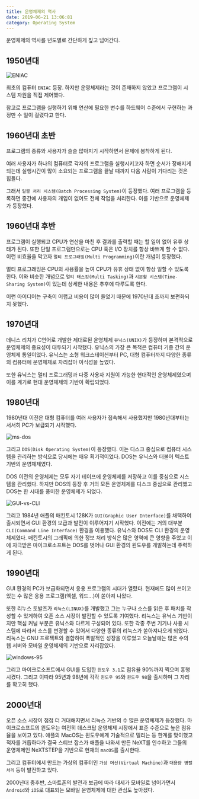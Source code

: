 ```yaml
---
title: 운영체제의 역사
date: 2019-06-21 13:06:81
category: Operating System
---
```


운영체제의 역사를 년도별로 간단하게 짚고 넘어간다.

## 1950년대

![ENIAC](https://s3.ap-northeast-2.amazonaws.com/static.gracieuxyh.dev/os/eniac.jpeg)

최초의 컴퓨터 `ENIAC` 등장.
하지만 운영체제라는 것이 존재하지 않았고 프로그램이 시스템 자원을 직접 제어했다.

참고로 프로그램을 실행하기 위해 연산에 필요한 변수를 하드웨어 수준에서 구현하는 과정만 수 일이 걸렸다고 한다.

## 1960년대 초반

프로그램의 종류와 사용자가 슬슬 많아지기 시작하면서 문제에 봉착하게 된다.

여러 사용자가 하나의 컴퓨터로 각자의 프로그램을 실행시키고자 하면 순서가 정해지게 되는데 실행시간이 많이 소요되는 프로그램을 끝날 때까지 다음 사람이 기다리는 것은 힘들다.

그래서 `일괄 처리 시스템(Batch Processing System)`이 등장했다. 여러 프로그램을 등록하면 중간에 사용자의 개입이 없어도 전체 작업을 처리한다. 이를 기반으로 운영체제가 등장했다.

## 1960년대 후반

프로그램이 실행되고 CPU가 연산을 마친 후 결과를 출력할 때는 할 일이 없어 유휴 상태가 된다. 또한 단일 프로그램만으로는 CPU 혹은 I/O 장치를 항상 바쁘게 할 수 없다.
이런 비효율을 막고자 `멀티 프로그래밍(Multi Programming)`이란 개념이 등장했다.

멀티 프로그래밍은 CPU의 사용률을 높여 CPU가 유휴 상태 없이 항상 일할 수 있도록 한다. 이와 비슷한 개념으로 `멀티 태스킹(Multi Tasking)`과 `시분할 시스템(Time-Sharing System)`이 있는데
상세한 내용은 추후에 다루도록 한다.

이런 아이디어는 구축이 어렵고 비용이 많이 들었기 때문에 1970년대 초까지 보편화되지 못했다.

## 1970년대

데니스 리치가 C언어로 개발한 제대로된 운영체제 `유닉스(UNIX)`가 등장하며 본격적으로 운영체제의 중요성이 대두되기 시작했다. 유닉스의 가장 큰 목적은 컴퓨터 기종 간의 운영체제 통일이었다. 유닉스는 소형 워크스테이션부터 PC, 대형 컴퓨터까지 다양한 종류의 컴퓨터에 운영체제로 자리잡아 이식성을 높였다.

또한 유닉스는 멀티 프로그래밍과 다중 사용자 지원이 가능한 현대적인 운영체제였으며 이를 계기로 현대 운영체제의 기반이 확립되었다.

## 1980년대

1980년대 이전은 대형 컴퓨터를 여러 사용자가 접속해서 사용했지만 1980년대부터는 서서히 PC가 보급되기 시작했다.

![ms-dos](https://s3.ap-northeast-2.amazonaws.com/static.gracieuxyh.dev/os/ms-dos.png)

그리고 `DOS(Disk Operating System)`이 등장했다. 이는 디스크 중심으로 컴퓨터 시스템을 관리하는 방식으로 당시에는 매우 획기적이었다. DOS는 유닉스와 더불어 텍스트 기반의 운영체제였다.

DOS 이전의 운영체제는 모두 자기 테이프에 운영체제를 저장하고 이를 중심으로 시스템을 관리했다. 하지만 DOS의 등장 후 거의 모든 운영체제를 디스크 중심으로 관리했고 DOS는 한 시대를 풍미한 운영체제가 되었다.

![GUI-vs-CLI](https://s3.ap-northeast-2.amazonaws.com/static.gracieuxyh.dev/os/GUI-vs-CLI.png)

그리고 1984년 애플의 매킨토시 128K가 `GUI(Graphic User Interface)`를 채택하여 출시되면서 GUI 환경의 보급과 발전이 이루어지기 시작했다.
이전에는 거의 대부분 `CLI(Command Line Interface)` 환경을 이용했다. 유닉스와 DOS도 CLI 환경의 운영체제였다. 매킨토시의 그래픽에 의한 정보 처리 방식은 많은 영역에 큰 영향을 주었고 이에 자극받은 마이크로소프트는 DOS를 벗어나 GUI 환경의 윈도우를 개발하는데 주력하게 된다.

## 1990년대

GUI 환경의 PC가 보급화되면서 응용 프로그램의 시대가 열렸다. 현재에도 많이 쓰이고 있는 수 많은 응용 프로그램(엑셀, 워드...)이 쏟아져 나왔다.

또한 리누스 토발즈가 `리눅스(LINUX)`를 개발했고 그는 누구나 소스를 읽은 후 패치를 작성할 수 있게하여 오픈 소스 시장이 발전할 수 있도록 기여했다. 리눅스는 유닉스 기반이지만 핵심 커널 부분은 유닉스와 다르게 구성되어 있다. 또한 각종 주변 기기나 사용 시스템에 따라서 소스를 변경할 수 있어서 다양한 종류의 리눅스가 쏟아져나오게 되었다. 리눅스는 GNU 프로젝트와 결합하여 폭발적인 성장을 이루었고 오늘날에는 많은 수의 웹 서버와 모바일 운영체제의 기반으로 자리잡았다.

![windows-95](https://s3.ap-northeast-2.amazonaws.com/static.gracieuxyh.dev/os/windows-95.png)

그리고 마이크로소프트에서 GUI를 도입한 `윈도우 3.1`로 점유율 90%까지 찍으며 흥행시켰다. 그리고 이따라 95년과 98년에 각각 `윈도우 95`와 `윈도우 98`을 출시하며 그 자리를 확고히 했다.

## 2000년대

오픈 소스 시장이 점점 더 거대해지면서 리눅스 기반의 수 많은 운영체제가 등장했다. 마이크로소프트의 윈도우는 여전히 데스크탑 운영체제 시장에서 표준 수준으로 높은 점유율을 보이고 있다. 애플의 MacOS는 윈도우에게 기술적으로 밀리는 등 한계를 맞이했고 적자를 거듭하다가 결국 스티브 잡스가 애플을 나와서 만든 NeXT를 인수하고 그들의 운영체제인 NeXTSTEP을 기반으로 현재의 `macOS`를 출시한다.

그리고 컴퓨터에서 만드는 가상의 컴퓨터인 `가상 머신(Virtual Machine)`과 `대용량 병렬 처리` 등이 발전하고 있다.

2000년대 중후반, 스마트폰의 발전과 보급에 따라 대세가 모바일로 넘어가면서 `Android`와 `iOS`로 대표되는 모바일 운영체제에 대한 관심도 높아졌다.
